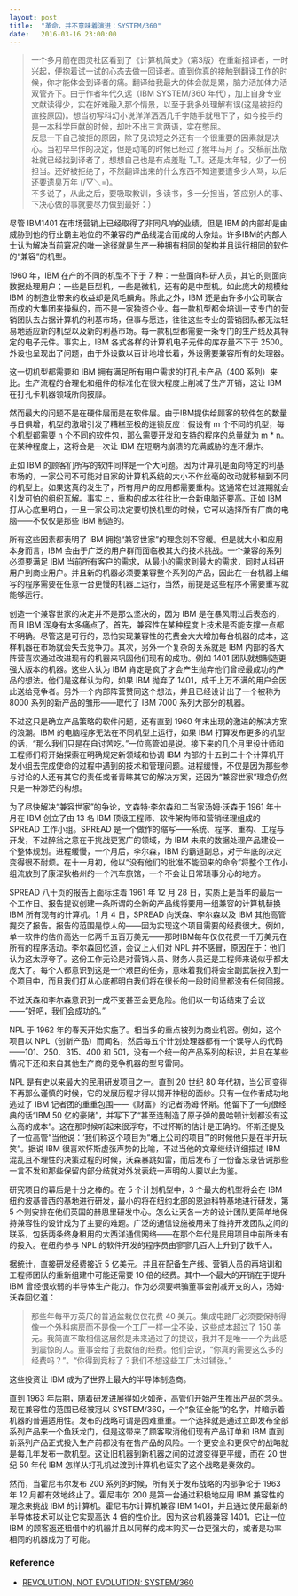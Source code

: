 ```yaml
---
layout: post
title:  "革命，并不意味着演进：SYSTEM/360"
date:   2016-03-16 23:00:00
---
```


> 一个多月前在图灵社区看到了《计算机简史》（第3版）在重新招译者，一时兴起，便抱着试一试的心态去做一回译者。直到你真的接触到翻译工作的时候，你才能体会到译者的痛。翻译给我最大的体会就是累，脑力活加体力活双管齐下。由于作者年代久远（IBM SYSTEM/360 年代），加上自身专业文献读得少，实在好难融入那个情景，以至于我多处理解有误(这是被拒的直接原因)。想当初写科幻小说洋洋洒洒几千字随手就甩下了，如今接手的是一本科学巨献的时候，却吐不出三言两语，实在憋屈。<br>
反思一下自己被拒的原因，除了见识短之外还有一个很重要的因素就是决心。当初早早作的决定，但是动笔的时候已经过了猴年马月了。交稿前出版社就已经找到译者了，想想自己也是有点羞耻 T_T。还是太年轻，少了一份担当。还好被拒绝了，不然翻译出来的什么东西不知道要遭多少人骂，以后还要遗臭万年 (/▽＼=)。<br>
不多说了，从此之后，要吸取教训，多读书，多一分担当，答应别人的事、下决心做的事就要尽力做到最好：）

尽管 IBM1401 在市场营销上已经取得了非同凡响的业绩，但是 IBM 的内部却是由威胁到他的行业霸主地位的不兼容的产品线混合而成的大杂烩。许多IBM的内部人士认为解决当前窘况的唯一途径就是生产一种拥有相同的架构并且运行相同的软件的“兼容”的机型。

1960 年，IBM 在产的不同的机型不下于 7 种：一些面向科研人员，其它的则面向数据处理用户；一些是巨型机，一些是微机，还有的是中型机。如此庞大的规模给 IBM 的制造业带来的收益却是凤毛麟角。除此之外，IBM 还是由许多小公司联合而成的大集团来操纵的，而不是一家独资企业。每一款机型都会培训一支专门的营销团队去占据计算机的利基市场，但事与愿违，往往这些专业的营销团队都无法轻易地适应新的机型以及新的利基市场。每一款机型都需要一条专门的生产线及其特定的电子元件。事实上，IBM 各式各样的计算机电子元件的库存量不下于 2500。外设也呈现出了问题，由于外设数以百计地增长着，外设需要兼容所有的处理器。

这一切机型都需要和 IBM 拥有满足所有用户需求的打孔卡产品（400 系列）来比。生产流程的合理化和组件的标准化在很大程度上削减了生产开销，这让 IBM 在打孔卡机器领域所向披靡。

然而最大的问题不是在硬件层而是在软件层。由于IBM提供给顾客的软件包的数量与日俱增，机型的激增引发了糟糕至极的连锁反应：假设有 m 个不同的机型，每个机型都需要 n 个不同的软件包，那么需要开发和支持的程序的总量就为 m * n。在某种程度上，这将会是一次让 IBM 在短期内崩溃的充满威胁的连环爆炸。

正如 IBM 的顾客们所写的软件同样是一个大问题。因为计算机是面向特定的利基市场的，一家公司不可能对自家的计算机系统的大小不作丝毫的改动就移植到不同的机型上。如果这真的发生了，所有用户的应用都需要重构。这通常在过渡期就会引发可怕的组织瓦解。事实上，重构的成本往往比一台新电脑还要高。正如 IBM 打从心底里明白，一旦一家公司决定要切换机型的时候，它可以选择所有厂商的电脑——不仅仅是那些 IBM 制造的。

所有这些因素都表明了 IBM 拥抱“兼容世家”的理念刻不容缓。但是就大小和应用本身而言，IBM 会由于广泛的用户群而面临极其大的技术挑战。一个兼容的系列必须要满足 IBM 当前所有客户的需求，从最小的需求到最大的需求，同时从科研用户到商业用户。并且新的机器必须要兼容整个系列的产品，因此在一台机器上编写的程序需要在任意一台更慢的机器上运行，当然，前提是这些程序不需要重写就能够运行。

创造一个兼容世家的决定并不是那么坚决的，因为 IBM 是在暴风雨过后表态的，而且 IBM 浑身有太多痛点了。首先，兼容性在某种程度上技术是否能支撑一点都不明确。尽管这是可行的，恐怕实现兼容性的花费会大大增加每台机器的成本，这样机器在市场就会失去竞争力。其次，另外一个复杂的关系就是 IBM 内部的各大阵营喜欢通过改进现有的机器来巩固他们现有的成功。例如 1401 团队就想制造更强大版本的机器。这些人认为 IBM 肯定是疯了才会产生抛弃他们曾经最成功的产品的想法。他们是这样认为的，如果 IBM 抛弃了 1401，成千上万不满的用户会因此送给竞争者。另外一个内部阵营赞同这个想法，并且已经设计出了一个被称为 8000 系列的新产品的雏形——取代了 IBM 7000 系列大部分的机器。

不过这只是确立产品策略的软件问题，还有直到 1960 年末出现的激进的解决方案的浪潮。IBM 的电脑程序无法在不同机型上运行，如果 IBM 打算发布更多的机型的话，“那么我们只是在自讨苦吃。”一位高管如是说。接下来的几个月里设计师和工程师们将开始探索在明确规定新领域和协调 IBM 内部的十五到二十个计算机开发小组去完成使命的过程中遇到的技术和管理问题。进程缓慢，不仅是因为那些参与讨论的人还有其它的责任或者青睐其它的解决方案，还因为“兼容世家”理念仍然只是一种渺茫的构想。

为了尽快解决“兼容世家”的争论，文森特·李尔森和二当家汤姆·沃森于 1961 年十月在 IBM 创立了由 13 名 IBM 顶级工程师、软件架构师和营销经理组成的 SPREAD 工作小组。SPREAD 是一个做作的缩写——系统、程序、重构、工程与开发，不过醉翁之意在于挑战更宽广的领域，为 IBM 未来的数据处理产品建设一个整体规划。进程缓慢，一个月后，李尔森，IBM 的霸道副总，对于年底的决定变得很不耐烦。在十一月初，他以“没有他们的批准不能回来的命令”将整个工作小组流放到了康涅狄格州的一个汽车旅馆，一个不会让日常琐事分心的地方。

SPREAD 八十页的报告上面标注着 1961 年 12 月 28 日，实质上是当年的最后一个工作日。报告提议创建一条所谓的全新的产品线将要用一组兼容的计算机替换 IBM 所有现有的计算机。1 月 4 日，SPREAD 向沃森、李尔森以及 IBM 其他高管提交了报告。报告的范围是惊人的——因为实现这个项目需要的经费很大。例如，单一软件的估价高达一亿两千五百万美元——那时IBM每年仅仅花费一千万美元在所有的程序活动。李尔森回忆道，会议上人们对 NPL 并不感冒，原因在于：他们认为这太浮夸了。这份工作无论是对营销人员、财务人员还是工程师来说似乎都太庞大了。每个人都意识到这是一个艰巨的任务，意味着我们将会全副武装投入到一个项目中，而且我们打从心底都明白我们将在很长的一段时间里都没有任何回报。

不过沃森和李尔森意识到一成不变甚至会更危险。他们以一句话结束了会议——“好吧，我们会成功的。”

NPL 于 1962 年的春天开始实施了。相当多的重点被列为商业机密。例如，这个项目以 NPL（创新产品）而闻名，然后每五个计划处理器都有一个误导人的代码——101、250、315、400 和 501，没有一个统一的产品系列的标识，并且在某些情况下还和来自其他生产商的竞争机器的型号雷同。

NPL 是有史以来最大的民用研发项目之一。直到 20 世纪 80 年代初，当公司变得不再那么谨慎的时候，它的发展历程才得以揭开神秘的面纱。只有一位作者成功地逃过了 IBM 记者团的重重包围——《财富》的记者汤姆·怀斯。他留下了一句很经典的话“IBM 50 亿的豪赌”，并写下了“甚至连制造了原子弹的曼哈顿计划都没有这么高的成本”。这在那时候听起来很浮夸，不过怀斯的估计是正确的。怀斯还提及了一位高管“当他说：‘我们称这个项目为“堵上公司的项目”’的时候他只是在半开玩笑”。据说 IBM 很喜欢怀斯虚张声势的比喻，不过当他的文章继续详细描述 IBM 混乱且不理性的决策过程的时候，沃森暴跳如雷，而后发布了一份备忘录告诫那些一言不发和那些保留内部分歧就对外发表统一声明的人要以此为鉴。

研究项目的幕后是十分之棒的。在 5 个计划机型中，3 个最大的机型将会在 IBM 纽约波基普西的基地进行研发，最小的将在纽约北部的恩迪科特基地进行研发，第 5 个则安排在他们英国的赫思里研发中心。怎么让天各一方的设计团队更简单地保持兼容性的设计成为了主要的难题。广泛的通信设施被用来了维持开发团队之间的联系，包括两条终身租用的大西洋通信网络——在那个年代是民用项目中前所未有的投入。在纽约参与 NPL 的软件开发的程序员由寥寥几百人上升到了数千人。

据统计，直接研发经费接近 5 亿美元。并且在配备生产线、营销人员的再培训和工程师团队的重新组建中可能还需要 10 倍的经费。其中一个最大的开销在于提升 IBM 曾经很软弱的半导体生产能力。作为必须要哄骗董事会削减开支的人，汤姆·沃森回忆道：

> 那些年每平方英尺的普通盆栽仅仅花费 40 美元。集成电路厂必须要保持得像一个外科病房而不是像一个工厂一样一尘不染，这些成本超过了 150 美元。我简直不敢相信这居然是未来通过了的提议，我并不是唯一一个为此感到震惊的人。董事会给了我数倍的经费。他们会说，“你真的需要这么多的经费吗？”。“你得到竞标了？我们不想这些工厂太过铺张。”

这些投资让 IBM 成为了世界上最大的半导体制造商。

直到 1963 年后期，随着研发进展得如火如荼，高管们开始产生推出产品的念头。现在兼容性的范围已经被冠以 SYSTEM/360，一个“象征全能”的名字，并暗示着机器的普遍适用性。发布的战略可谓是困难重重。一个选择就是通过立即发布全部系列产品来一个鱼跃龙门，但是这带来了顾客取消他们现有产品订单和 IBM 直到新系列产品正式投入生产前都没有在售产品的风险。一个更安全和更保守的战略就是每几年发布一款机型。这让旧机器到新机器之间的过渡变得更平缓，而在 20 世纪 50 年代 IBM 怎样从打孔机过渡到计算机也证实了这个战略是奏效的。

然而，当霍尼韦尔发布 200 系列的时候，所有关于发布战略的内部争论于 1963 年 12 月都有效地终止了。霍尼韦尔 200 是第一台通过积极地应用 IBM 兼容性的理念来挑战 IBM 的计算机。霍尼韦尔计算机兼容 IBM 1401，并且通过使用最新的半导体技术可以让它实现高达 4 倍的性价比。因为这台机器兼容 1401，它让一位 IBM 的顾客返还租借中的机器并且以同样的成本购买一台更强大的，或者是功率相同的机器成为了可能。

### Reference
* [REVOLUTION, NOT EVOLUTION: SYSTEM/360][source]

[source]: http://www.ituring.com.cn/download/01fikbceJRXH
